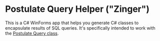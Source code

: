 # Postulate Query Helper ("Zinger")

This is a C# WinForms app that helps you generate C# classes to encapsulate results of SQL queries. It's specifically intended to work with the [Postulate Query class](https://github.com/adamosoftware/Postulate.Lite/wiki/Using-the-Query-class).
